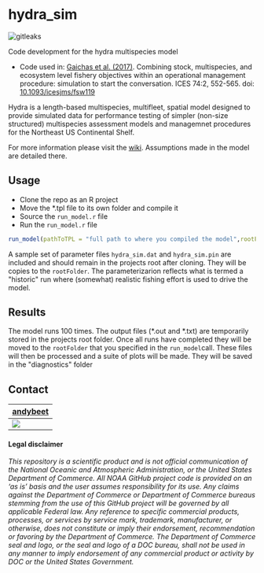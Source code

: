 # hydra_sim

![gitleaks](https://github.com/NOAA-EDAB/hydra_sim/workflows/gitleaks/badge.svg)


Code development for the hydra multispecies model

- Code used in: [Gaichas et al. (2017)](https://github.com/NOAA-EDAB/hydra_sim/releases/tag/0.1.0). Combining stock, multispecies, and ecosystem level fishery objectives within an operational management procedure: simulation to start the conversation. ICES 74:2, 552-565. doi: [10.1093/icesjms/fsw119](https://doi.org/10.1093/icesjms/fsw119)

Hydra is a length-based multispecies, multifleet, spatial model designed to provide simulated data for performance 
testing of simpler (non-size structured) multispecies assessment models and managemnet procedures for the Northeast US Continental Shelf.

For more information please visit the [wiki](https://github.com/NOAA-EDAB/hydra_sim/wiki). Assumptions made in the model are detailed there.

## Usage

* Clone the repo as an R project
* Move the *.tpl file to its own folder and compile it
* Source the `run_model.r` file
* Run the `run_model.r` file

```r
run_model(pathToTPL = "full path to where you compiled the model",rootFolder="name of folder to store model output")
```

A sample set of parameter files `hydra_sim.dat` and `hydra_sim.pin` are included and should remain in the projects root after cloning. They will be copies to the `rootFolder`.
The parameterizarion reflects what is termed a "historic" run where (somewhat) realistic fishing effort is used to drive the model.


## Results

The model runs 100 times. The output files (*.out and *.txt) are temporarily stored in the projects root folder. Once all runs have completed they will be moved to the `rootFolder` that you specified in the `run_model`call. These files will then be processed and a suite of plots will be made. They will be saved in the "diagnostics" folder  

## Contact

| [andybeet](https://github.com/andybeet)        
| ----------------------------------------------------------------------------------------------- 
| [![](https://avatars1.githubusercontent.com/u/22455149?s=100&v=4)](https://github.com/andybeet) | 



#### Legal disclaimer

*This repository is a scientific product and is not official
communication of the National Oceanic and Atmospheric Administration, or
the United States Department of Commerce. All NOAA GitHub project code
is provided on an ‘as is’ basis and the user assumes responsibility for
its use. Any claims against the Department of Commerce or Department of
Commerce bureaus stemming from the use of this GitHub project will be
governed by all applicable Federal law. Any reference to specific
commercial products, processes, or services by service mark, trademark,
manufacturer, or otherwise, does not constitute or imply their
endorsement, recommendation or favoring by the Department of Commerce.
The Department of Commerce seal and logo, or the seal and logo of a DOC
bureau, shall not be used in any manner to imply endorsement of any
commercial product or activity by DOC or the United States Government.*
